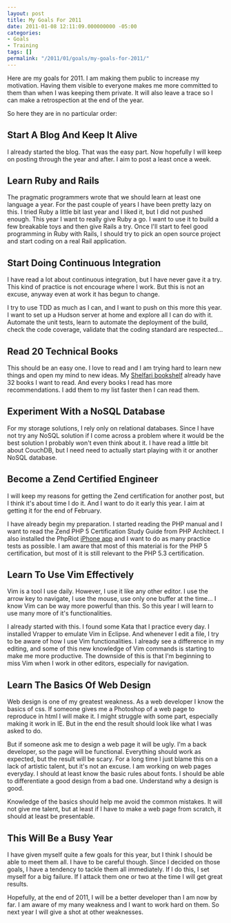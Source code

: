 ```yaml
---
layout: post
title: My Goals For 2011
date: 2011-01-08 12:11:09.000000000 -05:00
categories:
- Goals
- Training
tags: []
permalink: "/2011/01/goals/my-goals-for-2011/"
---
```

Here are my goals for 2011. I am making them public to increase my motivation. Having them visible to everyone makes me more committed to them than when I was keeping them private. It will also leave a trace so I can make a retrospection at the end of the year.

So here they are in no particular order:

## Start A Blog And Keep It Alive

I already started the blog. That was the easy part. Now hopefully I will keep on posting through the year and after. I aim to post a least once a week.

## Learn Ruby and Rails

The pragmatic programmers wrote that we should learn at least one language a year. For the past couple of years I have been pretty lazy on this. I tried Ruby a little bit last year and I liked it, but I did not pushed enough. This year I want to really give Ruby a go. I want to use it to build a few breakable toys and then give Rails a try. Once I'll start to feel good programming in Ruby with Rails, I should try to pick an open source project and start coding on a real Rail application.

## Start Doing Continuous Integration

I have read a lot about continuous integration, but I have never gave it a try. This kind of practice is not encourage where I work. But this is not an excuse, anyway even at work it has begun to change.

I try to use TDD as much as I can, and I want to push on this more this year. I want to set up a Hudson server at home and explore all I can do with it. Automate the unit tests, learn to automate the deployment of the build, check the code coverage, validate that the coding standard are respected...

## Read 20 Technical Books

This should be an easy one. I love to read and I am trying hard to learn new things and open my mind to new ideas. My [Shelfari bookshelf](http://www.shelfari.com/erichogue/shelf "Shelfari bookshelf") already have 32 books I want to read. And every books I read has more recommendations. I add them to my list faster then I can read them.

## Experiment With a NoSQL Database

For my storage solutions, I rely only on relational databases. Since I have not try any NoSQL solution if I come across a problem where it would be the best solution I probably won't even think about it. I have read a little bit about CouchDB, but I need need to actually start playing with it or another NoSQL database.

## Become a Zend Certified Engineer

I will keep my reasons for getting the Zend certification for another post, but I think it's about time I do it. And I want to do it early this year. I aim at getting it for the end of February.

I have already begin my preparation. I started reading the PHP manual and I want to read the Zend PHP 5 Certification Study Guide from PHP Architect. I also installed the PhpRiot [iPhone app](http://itunes.apple.com/us/app/phpriot-com-web-developer/id382340169?mt=8 "iPhone app") and I want to do as many practice tests as possible. I am aware that most of this material is for the PHP 5 certification, but most of it is still relevant to the PHP 5.3 certification.

## Learn To Use Vim Effectively

Vim is a tool I use daily. However, I use it like any other editor. I use the arrow key to navigate, I use the mouse, use only one buffer at the time... I know Vim can be way more powerful than this. So this year I will learn to use many more of it's functionalities.

I already started with this. I found some Kata that I practice every day. I installed Vrapper to emulate Vim in Eclipse. And whenever I edit a file, I try to be aware of how I use Vim functionalities. I already see a difference in my editing, and some of this new knowledge of Vim commands is starting to make me more productive. The downside of this is that I'm beginning to miss Vim when I work in other editors, especially for navigation.

## Learn The Basics Of Web Design

Web design is one of my greatest weakness. As a web developer I know the basics of css. If someone gives me a Photoshop of a web page to reproduce in html I will make it. I might struggle with some part, especially making it work in IE. But in the end the result should look like what I was asked to do.

But if someone ask me to design a web page it will be ugly. I'm a back developer, so the page will be functional. Everything should work as expected, but the result will be scary. For a long time I just blame this on a lack of artistic talent, but it's not an excuse. I am working on web pages everyday. I should at least know the basic rules about fonts. I should be able to differentiate a good design from a bad one. Understand why a design is good.

Knowledge of the basics should help me avoid the common mistakes. It will not give me talent, but at least if I have to make a web page from scratch, it should at least be presentable.

## This Will Be a Busy Year

I have given myself quite a few goals for this year, but I think I should be able to meet them all. I have to be careful though. Since I decided on those goals, I have a tendency to tackle them all immediately. If I do this, I set myself for a big failure. If I attack them one or two at the time I will get great results.

Hopefully, at the end of 2011, I will be a better developer than I am now by far. I am aware of my many weakness and I want to work hard on them. So next year I will give a shot at other weaknesses.

